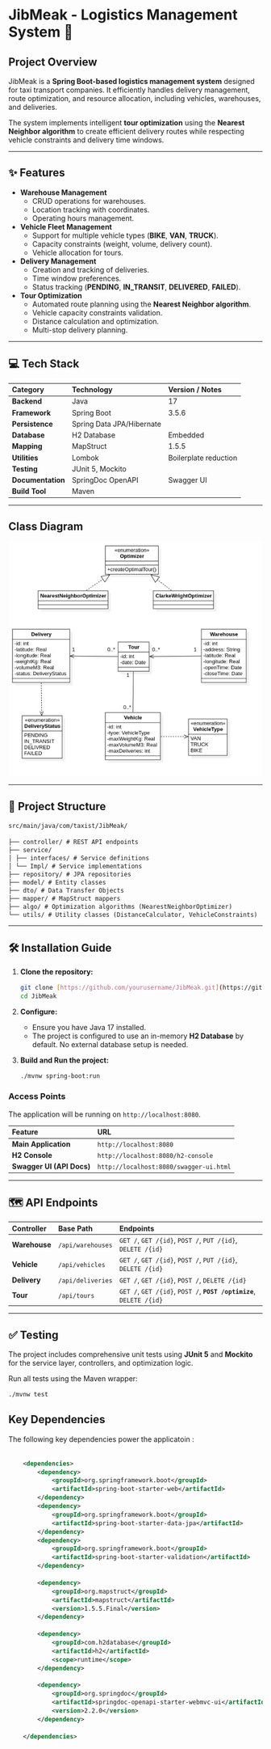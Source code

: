 # JibMeak - Logistics Management System 🚚

## Project Overview

JibMeak is a **Spring Boot-based logistics management system** designed for taxi transport companies. It efficiently handles delivery management, route optimization, and resource allocation, including vehicles, warehouses, and deliveries.

The system implements intelligent **tour optimization** using the **Nearest Neighbor algorithm** to create efficient delivery routes while respecting vehicle constraints and delivery time windows.

---

## ✨ Features

* **Warehouse Management**
    * CRUD operations for warehouses.
    * Location tracking with coordinates.
    * Operating hours management.
* **Vehicle Fleet Management**
    * Support for multiple vehicle types (**BIKE**, **VAN**, **TRUCK**).
    * Capacity constraints (weight, volume, delivery count).
    * Vehicle allocation for tours.
* **Delivery Management**
    * Creation and tracking of deliveries.
    * Time window preferences.
    * Status tracking (**PENDING**, **IN\_TRANSIT**, **DELIVERED**, **FAILED**).
* **Tour Optimization**
    * Automated route planning using the **Nearest Neighbor algorithm**.
    * Vehicle capacity constraints validation.
    * Distance calculation and optimization.
    * Multi-stop delivery planning.

---

## 💻 Tech Stack

| Category | Technology | Version / Notes |
| :--- | :--- | :--- |
| **Backend** | Java | 17 |
| **Framework** | Spring Boot | 3.5.6 |
| **Persistence** | Spring Data JPA/Hibernate | |
| **Database** | H2 Database | Embedded |
| **Mapping** | MapStruct | 1.5.5 |
| **Utilities** | Lombok | Boilerplate reduction |
| **Testing** | JUnit 5, Mockito | |
| **Documentation** | SpringDoc OpenAPI | Swagger UI |
| **Build Tool** | Maven | |

---

## Class Diagram 

![JibMeak Class Diagram](images/CD.jpg)

---
## 📂 Project Structure

```shell
src/main/java/com/taxist/JibMeak/ 

├── controller/ # REST API endpoints 
├── service/
│ ├── interfaces/ # Service definitions 
│ └── Impl/ # Service implementations
├── repository/ # JPA repositories 
├── model/ # Entity classes 
├── dto/ # Data Transfer Objects
├── mapper/ # MapStruct mappers 
├── algo/ # Optimization algorithms (NearestNeighborOptimizer) 
└── utils/ # Utility classes (DistanceCalculator, VehicleConstraints)
```

---

## 🛠️ Installation Guide

1.  **Clone the repository:**
    ```bash
    git clone [https://github.com/yourusername/JibMeak.git](https://github.com/yourusername/JibMeak.git)
    cd JibMeak
    ```

2.  **Configure:**
    * Ensure you have Java 17 installed.
    * The project is configured to use an in-memory **H2 Database** by default. No external database setup is needed.

3.  **Build and Run the project:**
    ```bash
    ./mvnw spring-boot:run
    ```

### Access Points

The application will be running on `http://localhost:8080`.

| Feature | URL |
| :--- | :--- |
| **Main Application** | `http://localhost:8080` |
| **H2 Console** | `http://localhost:8080/h2-console` |
| **Swagger UI (API Docs)** | `http://localhost:8080/swagger-ui.html` |

---

## 🗺️ API Endpoints

| Controller | Base Path | Endpoints |
| :--- | :--- | :--- |
| **Warehouse** | `/api/warehouses` | `GET /`, `GET /{id}`, `POST /`, `PUT /{id}`, `DELETE /{id}` |
| **Vehicle** | `/api/vehicles` | `GET /`, `GET /{id}`, `POST /`, `PUT /{id}`, `DELETE /{id}` |
| **Delivery** | `/api/deliveries` | `GET /`, `GET /{id}`, `POST /`, `DELETE /{id}` |
| **Tour** | `/api/tours` | `GET /`, `GET /{id}`, `POST /`, **`POST /optimize`**, `DELETE /{id}` |

---

## ✅ Testing

The project includes comprehensive unit tests using **JUnit 5** and **Mockito** for the service layer, controllers, and optimization logic.

Run all tests using the Maven wrapper:

```bash
./mvnw test
```


## Key Dependencies 

The following key dependencies power the applicatoin : 

```XML

    <dependencies>
        <dependency>
            <groupId>org.springframework.boot</groupId>
            <artifactId>spring-boot-starter-web</artifactId>
        </dependency>
        <dependency>
            <groupId>org.springframework.boot</groupId>
            <artifactId>spring-boot-starter-data-jpa</artifactId>
        </dependency>
        <dependency>
            <groupId>org.springframework.boot</groupId>
            <artifactId>spring-boot-starter-validation</artifactId>
        </dependency>
    
        <dependency>
            <groupId>org.mapstruct</groupId>
            <artifactId>mapstruct</artifactId>
            <version>1.5.5.Final</version>
        </dependency>
    
        <dependency>
            <groupId>com.h2database</groupId>
            <artifactId>h2</artifactId>
            <scope>runtime</scope>
        </dependency>
    
        <dependency>
            <groupId>org.springdoc</groupId>
            <artifactId>springdoc-openapi-starter-webmvc-ui</artifactId>
            <version>2.2.0</version>
        </dependency>
    
    </dependencies>
```
